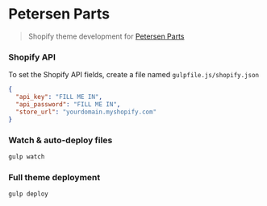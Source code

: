# Petersen Parts

> Shopify theme development for [Petersen Parts](https://petersenparts.com)

### Shopify API

To set the Shopify API fields, create a file named `gulpfile.js/shopify.json`

```json
{
  "api_key": "FILL ME IN",
  "api_password": "FILL ME IN",
  "store_url": "yourdomain.myshopify.com"
}
```

### Watch & auto-deploy files

```bash
gulp watch
```

### Full theme deployment

```bash
gulp deploy
```
